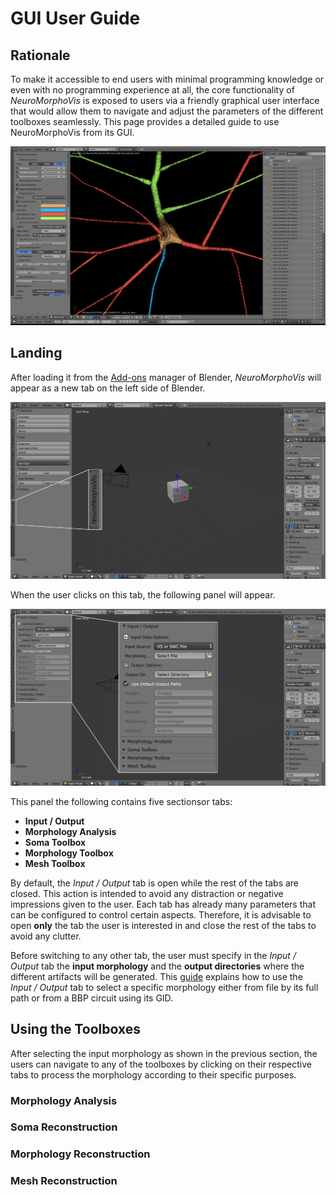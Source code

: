 # GUI User Guide

## Rationale 
To make it accessible to end users with minimal programming knowledge or even with no programming experience at all, the core functionality of _NeuroMorphoVis_ is exposed to users via a friendly graphical user interface that would allow them to navigate and adjust the parameters of the different toolboxes seamlessly. This page provides a detailed guide to use NeuroMorphoVis from its GUI. 

<p align="center">
	<img src="images/gui.png" width="800">
</p>

## Landing 
After loading it from the [Add-ons](https://docs.blender.org/manual/fi/dev/preferences/addons.html) manager of Blender, _NeuroMorphoVis_ will appear as a new tab on the left side of Blender. 

<p align="center">
	<img src="images/gui-landing.jpg" width="800">
</p>

When the user clicks on this tab, the following panel will appear.

<p align="center">
	<img src="images/gui-loading-toolboxes.jpg" width="800">
</p> 

This panel the following contains five sectionsor tabs:

+ __Input / Output__ 
+ __Morphology Analysis__
+ __Soma Toolbox__
+ __Morphology Toolbox__
+ __Mesh Toolbox__ 

By default, the _Input / Output_ tab is open while the rest of the tabs are closed. This action is intended to avoid any distraction or negative impressions given to the user. Each tab has already many parameters that can be configured to control certain aspects. Therefore, it is advisable to open __only__ the tab the user is interested in and close the rest of the tabs to avoid any clutter.

Before switching to any other tab, the user must specify in the _Input / Output_ tab the __input morphology__ and the __output directories__ where the different artifacts will be generated. This [guide](input-output.md) explains how to use the _Input / Output_ tab to select a specific morphology either from file by its full path or from a BBP circuit using its GID.

## Using the Toolboxes      
After selecting the input morphology as shown in the previous section, the users can navigate to any of the toolboxes by clicking on their respective tabs to process the morphology according to their specific purposes. 

### Morphology Analysis 

### Soma Reconstruction 

### Morphology Reconstruction 

### Mesh Reconstruction  
    
